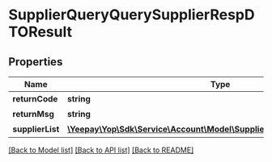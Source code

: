 # SupplierQueryQuerySupplierRespDTOResult

## Properties
Name | Type | Description | Notes
------------ | ------------- | ------------- | -------------
**returnCode** | **string** | 响应码 | [optional] 
**returnMsg** | **string** | 响应描述 | [optional] 
**supplierList** | [**\Yeepay\Yop\Sdk\Service\Account\Model\SupplierQuerySupplierDTOResult[]**](SupplierQuerySupplierDTOResult.md) | 供应商列表 | [optional] 

[[Back to Model list]](../README.md#documentation-for-models) [[Back to API list]](../README.md#documentation-for-api-endpoints) [[Back to README]](../README.md)


